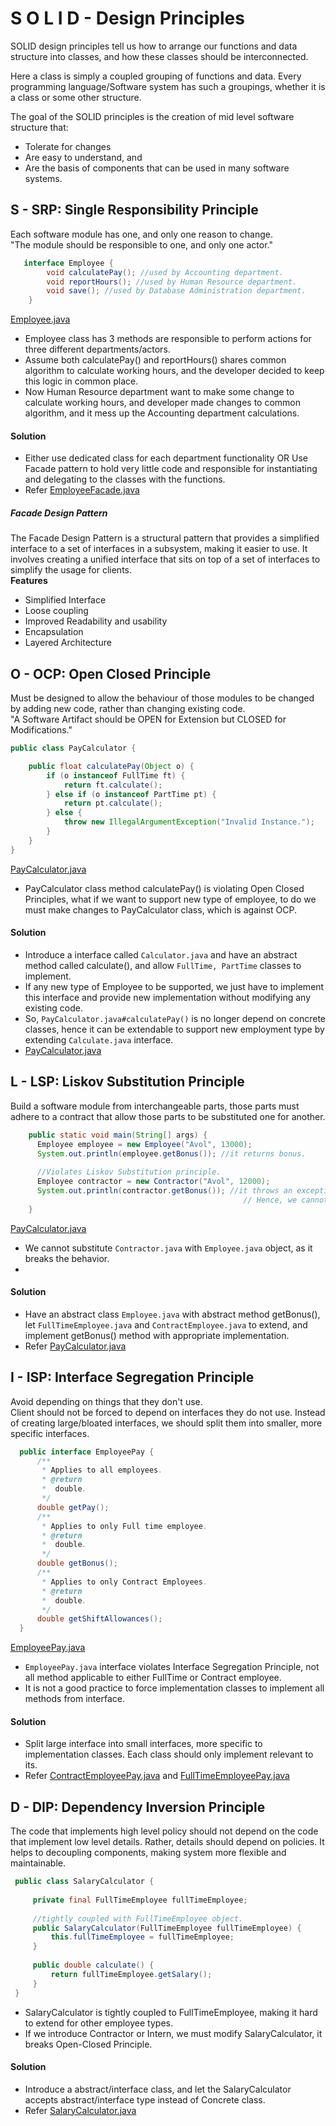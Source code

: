 # S O L I D - Design Principles  

SOLID design principles tell us how to arrange our functions and data structure into classes, and how these classes
should be interconnected.

Here a class is simply a coupled grouping of functions and data. Every programming language/Software system has such 
a groupings, whether it is a class or some other structure.  

The goal of the SOLID principles is the creation of mid level software structure that:  
- Tolerate for changes  
- Are easy to understand, and  
- Are the basis of components that can be used in many software systems.

## S - SRP: Single Responsibility Principle  
Each software module has one, and only one reason to change.  
"The module should be responsible to one, and only one actor."
```java
   interface Employee {
        void calculatePay(); //used by Accounting department.
        void reportHours(); //used by Human Resource department.
        void save(); //used by Database Administration department.
    }   
```
[Employee.java](src/main/java/org/avol/java/solid/srp/Employee.java)
- Employee class has 3 methods are responsible to perform actions for three different departments/actors.
- Assume both calculatePay() and reportHours() shares common algorithm to calculate working hours, and the developer decided to keep this logic in common place.
- Now Human Resource department want to make some change to calculate working hours, and developer made changes to common algorithm, 
and it mess up the Accounting department calculations. 

#### Solution
- Either use dedicated class for each department functionality OR Use Facade pattern to hold very 
little code and responsible for instantiating and delegating to the classes with the functions. 
- Refer [EmployeeFacade.java](src/main/java/org/avol/java/solid/srp/solution/EmployeeFacade.java)

##### Facade Design Pattern  
The Facade Design Pattern is a structural pattern that provides a simplified interface to a set of interfaces in a subsystem, making it easier to use. 
It involves creating a unified interface that sits on top of a set of interfaces to simplify the usage for clients.  
**Features**
- Simplified Interface
- Loose coupling
- Improved Readability and usability
- Encapsulation
- Layered Architecture

## O - OCP: Open Closed Principle  
Must be designed to allow the behaviour of those modules to be changed by adding new code, 
rather than changing existing code.  
"A Software Artifact should be OPEN for Extension but CLOSED for Modifications."
```java
public class PayCalculator {

    public float calculatePay(Object o) {
        if (o instanceof FullTime ft) {
            return ft.calculate();
        } else if (o instanceof PartTime pt) {
            return pt.calculate();
        } else {
            throw new IllegalArgumentException("Invalid Instance.");
        }
    }
}
```
[PayCalculator.java](src/main/java/org/avol/java/solid/ocp/PayCalculator.java)  
- PayCalculator class method calculatePay() is violating Open Closed Principles, what if we want to support new type of employee, 
to do we must make changes to PayCalculator class, which is against OCP.

#### Solution
- Introduce a interface called ```Calculator.java``` and have an abstract method called calculate(), and 
allow ```FullTime, PartTime``` classes to implement.
- If any new type of Employee to be supported, we just have to implement this interface and provide new implementation 
without modifying any existing code.
- So, ```PayCalculator.java#calculatePay()``` is no longer depend on concrete classes, hence it can be extendable to support 
 new employment type by extending ```Calculate.java``` interface.
- [PayCalculator.java](src/main/java/org/avol/java/solid/ocp/solution/PayCalculator.java)

## L - LSP: Liskov Substitution Principle  
Build a software module from interchangeable parts, those parts must adhere to a contract that allow those parts to be 
substituted one for another.  
```java
    public static void main(String[] args) {
      Employee employee = new Employee("Avol", 13000);
      System.out.println(employee.getBonus()); //it returns bonus.
     
      //Violates Liskov Substitution principle.
      Employee contractor = new Contractor("Avol", 12000);
      System.out.println(contractor.getBonus()); //it throws an exception, breaking the behavior. 
                                                    // Hence, we cannot replace parent with subclass.
    }
```
[PayCalculator.java](src/main/java/org/avol/java/solid/lsp/PayCalculator.java)
- We cannot substitute ``` Contractor.java ``` with ```Employee.java``` object, as it breaks the behavior.
- 
#### Solution
- Have an abstract class ```Employee.java``` with abstract method getBonus(), let ```FullTimeEmployee.java``` and 
```ContractEmployee.java``` to extend, and implement getBonus() method with appropriate implementation.
- Refer [PayCalculator.java](src/main/java/org/avol/java/solid/lsp/solution/PayCalculator.java)  

## I - ISP: Interface Segregation Principle
Avoid depending on things that they don't use.    
Client should not be forced to depend on interfaces they do not use. Instead of creating large/bloated interfaces, we should 
split them into smaller, more specific interfaces.  

```java
  public interface EmployeePay {
      /**
       * Applies to all employees.
       * @return
       *  double.
       */
      double getPay();
      /**
       * Applies to only Full time employee.
       * @return
       *  double.
       */
      double getBonus();
      /**
       * Applies to only Contract Employees.
       * @return
       *  double.
       */
      double getShiftAllowances();
  }
```
[EmployeePay.java](src/main/java/org/avol/java/solid/isp/EmployeePay.java)
- ```EmployeePay.java``` interface violates Interface Segregation Principle, not all method applicable to either FullTime or Contract employee.
- It is not a good practice to force implementation classes to implement all methods from interface.

#### Solution
- Split large interface into small interfaces, more specific to implementation classes. Each class should only implement relevant to its.
- Refer [ContractEmployeePay.java](src/main/java/org/avol/java/solid/isp/solution/ContractEmployeePay.java) and [FullTimeEmployeePay.java](src/main/java/org/avol/java/solid/isp/solution/FullTimeEmployeePay.java)

## D - DIP: Dependency Inversion Principle
The code that implements high level policy should not depend on the code that implement low level details. 
Rather, details should depend on policies. It helps to decoupling components, making system more flexible and maintainable.

```java
 public class SalaryCalculator {
 
     private final FullTimeEmployee fullTimeEmployee;
     
     //tightly coupled with FullTimeEmployee object.
     public SalaryCalculator(FullTimeEmployee fullTimeEmployee) {
         this.fullTimeEmployee = fullTimeEmployee;
     }
     
     public double calculate() {
         return fullTimeEmployee.getSalary();
     }
 }
```
- SalaryCalculator is tightly coupled to FullTimeEmployee, making it hard to extend for other employee types. 
- If we introduce Contractor or Intern, we must modify SalaryCalculator, it breaks Open-Closed Principle.

#### Solution
- Introduce a abstract/interface class, and let the SalaryCalculator accepts abstract/interface type instead of Concrete class.
- Refer [SalaryCalculator.java](src/main/java/org/avol/java/solid/dip/solution/SalaryCalculator.java)

